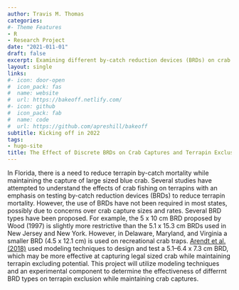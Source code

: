 ```yaml
---
author: Travis M. Thomas
categories:
#- Theme Features
- R
- Research Project
date: "2021-011-01"
draft: false
excerpt: Examining different by-catch reduction devices (BRDs) on crab captures and terrapin exclusion using a combination of theoretical modeling and lab experiments. 
layout: single
links:
#- icon: door-open
#  icon_pack: fas
#  name: website
#  url: https://bakeoff.netlify.com/
#- icon: github
#  icon_pack: fab
#  name: code
#  url: https://github.com/apreshill/bakeoff
subtitle: Kicking off in 2022
tags:
- hugo-site
title: The Effect of Discrete BRDs on Crab Captures and Terrapin Exclusion.
---
```


In Florida, there is a need to reduce terrapin by-catch mortality while maintaining the capture of large sized blue crab. Several studies have attempted to understand the effects of crab fishing on terrapins with an emphasis on testing by-catch reduction devices (BRDs) to reduce terrapin mortality. However, the use of BRDs have not been required in most states, possibly due to concerns over crab capture sizes and rates. Several BRD types have been proposed. For example, the 5 x 10 cm BRD proposed by Wood (1997) is slightly more restrictive than the 5.1 x 15.3 cm BRDs used in New Jersey and New York. However, in Delaware, Maryland, and Virginia a smaller BRD (4.5 x 12.1 cm) is used on recreational crab traps. [Arendt et al. (2018)](https://afspubs.onlinelibrary.wiley.com/doi/full/10.1002/nafm.10045) used modeling techniques to design and test a 5.1–6.4 x 7.3 cm BRD, which may be more effective at capturing legal sized crab while maintaining terrapin excluding potential. This project will utilize modeling techniques and an experimental component to determine the effectiveness of differrnt BRD types on terrapin exclusion while maintaining crab captures.  

